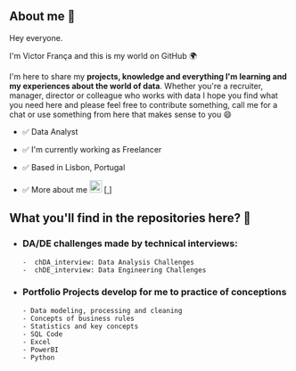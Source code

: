 ## About me 💬 

Hey everyone. 

I'm Victor França and this is my world on GitHub 🌍 

I'm here to share my **projects, knowledge and everything I'm learning and my experiences about the world of data**. Whether you're a recruiter, manager, 
director or colleague who works with data I hope you find what you need here and please feel free to contribute something, call me for a chat or use 
something from here that makes sense to you 😄

- ✅ Data Analyst
 
- ✅ I'm currently working as Freelancer
  
- ✅ Based in Lisbon, Portugal
  
- ✅ More about me [<img width="22" height="22" src="https://img.icons8.com/fluency/48/linkedin.png" alt="linkedin"/>](https://www.linkedin.com/in/victorfrancati/) [<a  href="https://icons8.com/icon/xuvGCOXi8Wyg/linkedin"> </a> <a href="https://icons8.com"> </a>]

## What you'll find in the repositories here? 💬

-   ### DA/DE challenges made by technical interviews: 
        -  chDA_interview: Data Analysis Challenges 
        -  chDE_interview: Data Engineering Challenges

-   ### Portfolio Projects develop for me to practice of conceptions
        - Data modeling, processing and cleaning
        - Concepts of business rules
        - Statistics and key concepts
        - SQL Code
        - Excel
        - PowerBI        
        - Python
        





 

